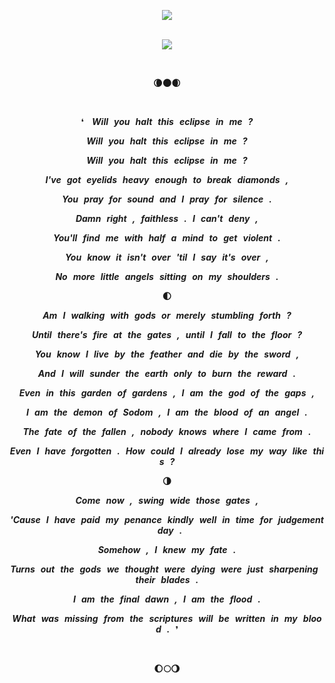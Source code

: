 <div align="center">

![](https://komarev.com/ghpvc/?username=vampyrumspectrum&label=FEATHER_CLIPPINGS&color=970000)
</br>
</br>

![](https://i.postimg.cc/t45YpSBb/sunday.png)

</br>

**🌘🌑🌒**

</br>

❛  ***Will you halt this eclipse in me ?***

***Will you halt this eclipse in me ?***

***Will you halt this eclipse in me ?***

***I've got eyelids heavy enough to break diamonds ,***

***You pray for sound and I pray for silence .***

***Damn right , faithless . I can't deny ,***

***You'll find me with half a mind to get violent .***

***You know it isn't over 'til I say it's over ,***

***No more little angels sitting on my shoulders .***

**🌓**

***Am I walking with gods or merely stumbling forth ?***

***Until there's fire at the gates , until I fall to the floor ?***

***You know I live by the feather and die by the sword ,***

***And I will sunder the earth only to burn the reward .***

***Even in this garden of gardens , I am the god of the gaps ,***

***I am the demon of Sodom , I am the blood of an angel .***

***The fate of the fallen , nobody knows where I came from .***

***Even I have forgotten . How could I already lose my way like this ?***

**🌗**

***Come now , swing wide those gates ,***

***'Cause I have paid my penance kindly well in time for judgement day .***

***Somehow , I knew my fate .***

***Turns out the gods we thought were dying were just sharpening their blades .***

***I am the final dawn , I am the flood .***

***What was missing from the scriptures will be written in my blood .*** ❜

</br>

**🌔🌕🌖**

</div>
